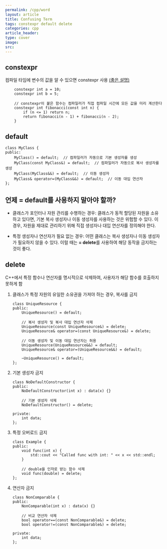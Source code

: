 ```yaml
---
permalink: /cpp/word
layout: article
title: Confusing Term
tags: constexpr default delete
categories: cpp
article_header:
type: cover
image:
src:
---
```


## constexpr
컴파일 타임에 변수의 값을 알 수 있으면 constexpr 사용 [(좋은 설명)](https://nx006.tistory.com/22)
```
    constexpr int a = 10;
    constexpr int b = 5;

    // constexpr이 붙은 함수는 컴파일러가 직접 컴파일 시간에 모든 값을 미리 계산한다
    constexpr int fibonacci(const int n) {
        if (n <= 1) return n;
        return fibonacci(n - 1) + fibonacci(n - 2);
    } 
```


## default
```
class MyClass {
public:
    MyClass() = default;  // 컴파일러가 자동으로 기본 생성자를 생성
    MyClass(const MyClass&) = default;  // 컴파일러가 자동으로 복사 생성자를 생성
    MyClass(MyClass&&) = default;  // 이동 생성자
    MyClass& operator=(MyClass&&) = default;  // 이동 대입 연산자
};
```

## 언제 **= default**를 사용하지 말아야 할까?
- 클래스가 포인터나 자원 관리를 수행하는 경우:
클래스가 동적 할당된 자원을 소유하고 있다면, 기본 복사 생성자나 이동 생성자를 사용하는 것은 위험할 수 있다. 
이 경우, 자원을 제대로 관리하기 위해 직접 생성자나 대입 연산자를 정의해야 한다.

- 특정 생성자나 연산자가 필요 없는 경우:
어떤 클래스는 복사 생성자나 이동 생성자가 필요하지 않을 수 있다. 이럴 때는 **= delete**를 사용하여 해당 동작을 금지하는 것이 좋다.


## delete
C++에서 특정 함수나 연산자를 명시적으로 삭제하여, 사용자가 해당 함수를 호출하지 못하게 함

1. 클래스가 특정 자원의 유일한 소유권을 가져야 하는 경우, 복사를 금지

    ```
    class UniqueResource {
    public:
        UniqueResource() = default;

        // 복사 생성자 및 복사 대입 연산자 삭제
        UniqueResource(const UniqueResource&) = delete;
        UniqueResource& operator=(const UniqueResource&) = delete;

        // 이동 생성자 및 이동 대입 연산자는 허용
        UniqueResource(UniqueResource&&) = default;
        UniqueResource& operator=(UniqueResource&&) = default;

        ~UniqueResource() = default;
    };
    ```

2. 기본 생성자 금지

    ```
    class NoDefaultConstructor {
    public:
        NoDefaultConstructor(int x) : data(x) {}

        // 기본 생성자 삭제
        NoDefaultConstructor() = delete;

    private:
        int data;
    };
    ```

2. 특정 오버로드 금지

    ```
    class Example {
    public:
        void func(int x) {
            std::cout << "Called func with int: " << x << std::endl;
        }

        // double을 인자로 받는 함수 삭제
        void func(double) = delete;
    };
    ```

4. 연산자 금지

    ```
    class NonComparable {
    public:
        NonComparable(int x) : data(x) {}

        // 비교 연산자 삭제
        bool operator==(const NonComparable&) = delete;
        bool operator!=(const NonComparable&) = delete;

    private:
        int data;
    };
```
